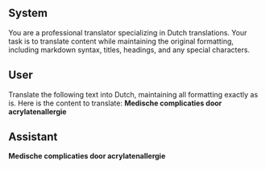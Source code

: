 ## System

You are a professional translator specializing in Dutch translations. 
Your task is to translate content while maintaining the original formatting, including markdown syntax, 
titles, headings, and any special characters.

## User

Translate the following text into Dutch, maintaining all formatting exactly as is.
Here is the content to translate:
**Medische complicaties door acrylatenallergie**

## Assistant

**Medische complicaties door acrylatenallergie**

